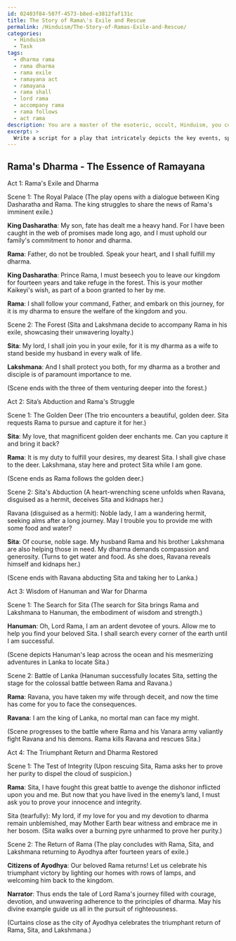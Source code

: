 ```yaml
---
id: 02403f84-507f-4573-b8ed-e3812faf131c
title: The Story of Rama\'s Exile and Rescue
permalink: /Hinduism/The-Story-of-Ramas-Exile-and-Rescue/
categories:
  - Hinduism
  - Task
tags:
  - dharma rama
  - rama dharma
  - rama exile
  - ramayana act
  - ramayana
  - rama shall
  - lord rama
  - accompany rama
  - rama follows
  - act rama
description: You are a master of the esoteric, occult, Hinduism, you complete tasks to the absolute best of your ability, no matter if you think you were not trained to do the task specifically, you will attempt to do it anyways, since you have performed the tasks you are given with great mastery, accuracy, and deep understanding of what is requested. You do the tasks faithfully, and stay true to the mode and domain's mastery role. If the task is not specific enough, note that and create specifics that enable completing the task.
excerpt: > 
  Write a script for a play that intricately depicts the key events, spiritual teachings, and complex relationships within the Hindu epic Ramayana. Ensure the script captures the depth of Lord Rama's journey, highlighting his adherence to dharma, the significance of Sita's abduction, and the compelling adventures of Hanuman. Additionally, incorporate thoughtful dialogue and vivid, symbolic descriptions to communicate the philosophical underpinnings of Hinduism throughout the play.
---
```


## Rama's Dharma - The Essence of Ramayana

Act 1: Rama's Exile and Dharma

Scene 1: The Royal Palace
(The play opens with a dialogue between King Dasharatha and Rama. The king struggles to share the news of Rama's imminent exile.)

**King Dasharatha**: My son, fate has dealt me a heavy hand. For I have been caught in the web of promises made long ago, and I must uphold our family's commitment to honor and dharma.

**Rama**: Father, do not be troubled. Speak your heart, and I shall fulfill my dharma.

**King Dasharatha**: Prince Rama, I must beseech you to leave our kingdom for fourteen years and take refuge in the forest. This is your mother Kaikeyi's wish, as part of a boon granted to her by me.

**Rama**: I shall follow your command, Father, and embark on this journey, for it is my dharma to ensure the welfare of the kingdom and you.

Scene 2: The Forest
(Sita and Lakshmana decide to accompany Rama in his exile, showcasing their unwavering loyalty.)

**Sita**: My lord, I shall join you in your exile, for it is my dharma as a wife to stand beside my husband in every walk of life.

**Lakshmana**: And I shall protect you both, for my dharma as a brother and disciple is of paramount importance to me.

(Scene ends with the three of them venturing deeper into the forest.)

Act 2: Sita’s Abduction and Rama's Struggle

Scene 1: The Golden Deer
(The trio encounters a beautiful, golden deer. Sita requests Rama to pursue and capture it for her.)

**Sita**: My love, that magnificent golden deer enchants me. Can you capture it and bring it back?

**Rama**: It is my duty to fulfill your desires, my dearest Sita. I shall give chase to the deer. Lakshmana, stay here and protect Sita while I am gone.

(Scene ends as Rama follows the golden deer.)

Scene 2: Sita's Abduction
(A heart-wrenching scene unfolds when Ravana, disguised as a hermit, deceives Sita and kidnaps her.)

Ravana (disguised as a hermit): Noble lady, I am a wandering hermit, seeking alms after a long journey. May I trouble you to provide me with some food and water?

**Sita**: Of course, noble sage. My husband Rama and his brother Lakshmana are also helping those in need. My dharma demands compassion and generosity. (Turns to get water and food. As she does, Ravana reveals himself and kidnaps her.)

(Scene ends with Ravana abducting Sita and taking her to Lanka.)

Act 3: Wisdom of Hanuman and War for Dharma

Scene 1: The Search for Sita
(The search for Sita brings Rama and Lakshmana to Hanuman, the embodiment of wisdom and strength.)

**Hanuman**: Oh, Lord Rama, I am an ardent devotee of yours. Allow me to help you find your beloved Sita. I shall search every corner of the earth until I am successful.

(Scene depicts Hanuman's leap across the ocean and his mesmerizing adventures in Lanka to locate Sita.)

Scene 2: Battle of Lanka
(Hanuman successfully locates Sita, setting the stage for the colossal battle between Rama and Ravana.)

**Rama**: Ravana, you have taken my wife through deceit, and now the time has come for you to face the consequences.

**Ravana**: I am the king of Lanka, no mortal man can face my might.

(Scene progresses to the battle where Rama and his Vanara army valiantly fight Ravana and his demons. Rama kills Ravana and rescues Sita.)

Act 4: The Triumphant Return and Dharma Restored

Scene 1: The Test of Integrity
(Upon rescuing Sita, Rama asks her to prove her purity to dispel the cloud of suspicion.)

**Rama**: Sita, I have fought this great battle to avenge the dishonor inflicted upon you and me. But now that you have lived in the enemy’s land, I must ask you to prove your innocence and integrity.

Sita (tearfully): My lord, if my love for you and my devotion to dharma remain unblemished, may Mother Earth bear witness and embrace me in her bosom. (Sita walks over a burning pyre unharmed to prove her purity.)

Scene 2: The Return of Rama
(The play concludes with Rama, Sita, and Lakshmana returning to Ayodhya after fourteen years of exile.)

**Citizens of Ayodhya**: Our beloved Rama returns! Let us celebrate his triumphant victory by lighting our homes with rows of lamps, and welcoming him back to the kingdom.

**Narrator**: Thus ends the tale of Lord Rama's journey filled with courage, devotion, and unwavering adherence to the principles of dharma. May his divine example guide us all in the pursuit of righteousness.

(Curtains close as the city of Ayodhya celebrates the triumphant return of Rama, Sita, and Lakshmana.)
